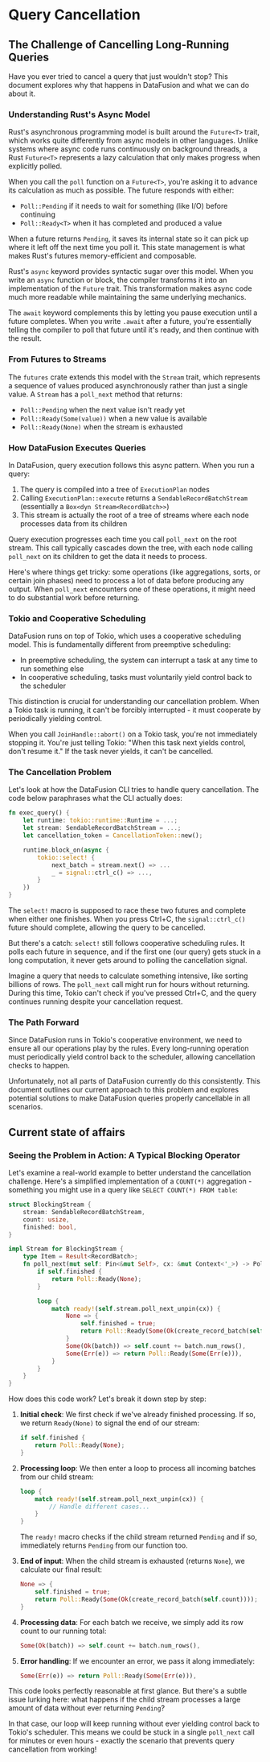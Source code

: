 # Query Cancellation

## The Challenge of Cancelling Long-Running Queries

Have you ever tried to cancel a query that just wouldn't stop? This document explores why that happens in DataFusion and what we can do about it.

### Understanding Rust's Async Model

Rust's asynchronous programming model is built around the `Future<T>` trait, which works quite differently from async models in other languages.
Unlike systems where async code runs continuously on background threads, a Rust `Future<T>` represents a lazy calculation that only makes progress when explicitly polled.

When you call the `poll` function on a `Future<T>`, you're asking it to advance its calculation as much as possible.
The future responds with either:
- `Poll::Pending` if it needs to wait for something (like I/O) before continuing
- `Poll::Ready<T>` when it has completed and produced a value

When a future returns `Pending`, it saves its internal state so it can pick up where it left off the next time you poll it.
This state management is what makes Rust's futures memory-efficient and composable.

Rust's `async` keyword provides syntactic sugar over this model.
When you write an `async` function or block, the compiler transforms it into an implementation of the `Future` trait.
This transformation makes async code much more readable while maintaining the same underlying mechanics.

The `await` keyword complements this by letting you pause execution until a future completes.
When you write `.await` after a future, you're essentially telling the compiler to poll that future until it's ready, and then continue with the result.

### From Futures to Streams

The `futures` crate extends this model with the `Stream` trait, which represents a sequence of values produced asynchronously rather than just a single value.
A `Stream` has a `poll_next` method that returns:
- `Poll::Pending` when the next value isn't ready yet
- `Poll::Ready(Some(value))` when a new value is available
- `Poll::Ready(None)` when the stream is exhausted

### How DataFusion Executes Queries

In DataFusion, query execution follows this async pattern.
When you run a query:

1. The query is compiled into a tree of `ExecutionPlan` nodes
2. Calling `ExecutionPlan::execute` returns a `SendableRecordBatchStream` (essentially a `Box<dyn Stream<RecordBatch>>`)
3. This stream is actually the root of a tree of streams where each node processes data from its children

Query execution progresses each time you call `poll_next` on the root stream.
This call typically cascades down the tree, with each node calling `poll_next` on its children to get the data it needs to process.

Here's where things get tricky: some operations (like aggregations, sorts, or certain join phases) need to process a lot of data before producing any output.
When `poll_next` encounters one of these operations, it might need to do substantial work before returning.

### Tokio and Cooperative Scheduling

DataFusion runs on top of Tokio, which uses a cooperative scheduling model.
This is fundamentally different from preemptive scheduling:

- In preemptive scheduling, the system can interrupt a task at any time to run something else
- In cooperative scheduling, tasks must voluntarily yield control back to the scheduler

This distinction is crucial for understanding our cancellation problem.
When a Tokio task is running, it can't be forcibly interrupted - it must cooperate by periodically yielding control.

When you call `JoinHandle::abort()` on a Tokio task, you're not immediately stopping it. You're just telling Tokio: "When this task next yields control, don't resume it."
If the task never yields, it can't be cancelled.

### The Cancellation Problem

Let's look at how the DataFusion CLI tries to handle query cancellation.
The code below paraphrases what the CLI actually does:

```rust
fn exec_query() {
    let runtime: tokio::runtime::Runtime = ...;
    let stream: SendableRecordBatchStream = ...;
    let cancellation_token = CancellationToken::new();

    runtime.block_on(async {
        tokio::select! {
            next_batch = stream.next() => ...
            _ = signal::ctrl_c() => ...,
        }
    })
}
```

The `select!` macro is supposed to race these two futures and complete when either one finishes.
When you press Ctrl+C, the `signal::ctrl_c()` future should complete, allowing the query to be cancelled.

But there's a catch: `select!` still follows cooperative scheduling rules.
It polls each future in sequence, and if the first one (our query) gets stuck in a long computation, it never gets around to polling the cancellation signal.

Imagine a query that needs to calculate something intensive, like sorting billions of rows.
The `poll_next` call might run for hours without returning.
During this time, Tokio can't check if you've pressed Ctrl+C, and the query continues running despite your cancellation request.

### The Path Forward

Since DataFusion runs in Tokio's cooperative environment, we need to ensure all our operations play by the rules.
Every long-running operation must periodically yield control back to the scheduler, allowing cancellation checks to happen.

Unfortunately, not all parts of DataFusion currently do this consistently.
This document outlines our current approach to this problem and explores potential solutions to make DataFusion queries properly cancellable in all scenarios.

## Current state of affairs

### Seeing the Problem in Action: A Typical Blocking Operator

Let's examine a real-world example to better understand the cancellation challenge.
Here's a simplified implementation of a `COUNT(*)` aggregation - something you might use in a query like `SELECT COUNT(*) FROM table`:

```rust
struct BlockingStream {
    stream: SendableRecordBatchStream,
    count: usize,
    finished: bool,
}

impl Stream for BlockingStream {
    type Item = Result<RecordBatch>;
    fn poll_next(mut self: Pin<&mut Self>, cx: &mut Context<'_>) -> Poll<Option<Self::Item>> {
        if self.finished {
            return Poll::Ready(None);
        }

        loop {
            match ready!(self.stream.poll_next_unpin(cx)) {
                None => {
                    self.finished = true;
                    return Poll::Ready(Some(Ok(create_record_batch(self.count))));
                }
                Some(Ok(batch)) => self.count += batch.num_rows(),
                Some(Err(e)) => return Poll::Ready(Some(Err(e))),
            }
        }
    }
}
```

How does this code work? Let's break it down step by step:

1. **Initial check**: We first check if we've already finished processing. If so, we return `Ready(None)` to signal the end of our stream:
   ```rust
   if self.finished {
       return Poll::Ready(None);
   }
   ```

2. **Processing loop**: We then enter a loop to process all incoming batches from our child stream:
   ```rust
   loop {
       match ready!(self.stream.poll_next_unpin(cx)) {
           // Handle different cases...
       }
   }
   ```
   The `ready!` macro checks if the child stream returned `Pending` and if so, immediately returns `Pending` from our function too.

3. **End of input**: When the child stream is exhausted (returns `None`), we calculate our final result:
   ```rust
   None => {
       self.finished = true;
       return Poll::Ready(Some(Ok(create_record_batch(self.count))));
   }
   ```

4. **Processing data**: For each batch we receive, we simply add its row count to our running total:
   ```rust
   Some(Ok(batch)) => self.count += batch.num_rows(),
   ```

5. **Error handling**: If we encounter an error, we pass it along immediately:
   ```rust
   Some(Err(e)) => return Poll::Ready(Some(Err(e))),
   ```

This code looks perfectly reasonable at first glance.
But there's a subtle issue lurking here: what happens if the child stream processes a large amount of data without ever returning `Pending`?

In that case, our loop will keep running without ever yielding control back to Tokio's scheduler.
This means we could be stuck in a single `poll_next` call for minutes or even hours - exactly the scenario that prevents query cancellation from working!
